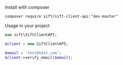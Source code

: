 Install with composer

```
composer require sift/sift-client-api:"dev-master"
```

Usage in your project

```php
use sift\SiftClientAPI;

$client = new SiftClientAPI;

$email = 'test@test.com';
$client->verify_email($email);
```